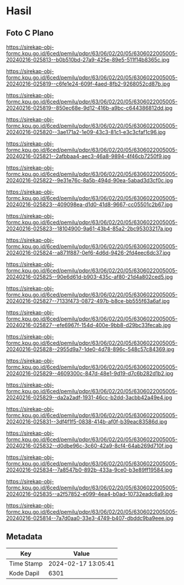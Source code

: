 # Hasil

## Foto C Plano

https://sirekap-obj-formc.kpu.go.id/6ced/pemilu/pdpr/63/06/02/20/05/6306022005005-20240216-025813--b0b510bd-27a9-425e-89e5-511f14b8365c.jpg

https://sirekap-obj-formc.kpu.go.id/6ced/pemilu/pdpr/63/06/02/20/05/6306022005005-20240216-025819--c6fe1e24-609f-4aed-8fb2-9268052cd87b.jpg

https://sirekap-obj-formc.kpu.go.id/6ced/pemilu/pdpr/63/06/02/20/05/6306022005005-20240216-025819--850ec68e-9d12-416b-a9bc-c644386812dd.jpg

https://sirekap-obj-formc.kpu.go.id/6ced/pemilu/pdpr/63/06/02/20/05/6306022005005-20240216-025820--3ae171a2-1e09-43c3-81c1-e3c3cfaf1c96.jpg

https://sirekap-obj-formc.kpu.go.id/6ced/pemilu/pdpr/63/06/02/20/05/6306022005005-20240216-025821--2afbbaa4-aec3-46a8-9894-4f46cb7250f9.jpg

https://sirekap-obj-formc.kpu.go.id/6ced/pemilu/pdpr/63/06/02/20/05/6306022005005-20240216-025822--9e31e76c-8a5b-494d-90ea-5abad3d3cf0c.jpg

https://sirekap-obj-formc.kpu.go.id/6ced/pemilu/pdpr/63/06/02/20/05/6306022005005-20240216-025823--409098ea-d1d0-41d8-9667-cc05501c2b67.jpg

https://sirekap-obj-formc.kpu.go.id/6ced/pemilu/pdpr/63/06/02/20/05/6306022005005-20240216-025823--18104900-9a61-43b4-85a2-2bc95303217a.jpg

https://sirekap-obj-formc.kpu.go.id/6ced/pemilu/pdpr/63/06/02/20/05/6306022005005-20240216-025824--a871f887-0ef6-4d6d-9426-2fd4eec6dc37.jpg

https://sirekap-obj-formc.kpu.go.id/6ced/pemilu/pdpr/63/06/02/20/05/6306022005005-20240216-025825--90e6d61d-b903-435c-af80-21d4a802ced5.jpg

https://sirekap-obj-formc.kpu.go.id/6ced/pemilu/pdpr/63/06/02/20/05/6306022005005-20240216-025827--7133f473-0872-497b-b8ce-bb555f63a6af.jpg

https://sirekap-obj-formc.kpu.go.id/6ced/pemilu/pdpr/63/06/02/20/05/6306022005005-20240216-025827--efe6967f-154d-400e-9bb8-d29bc33fecab.jpg

https://sirekap-obj-formc.kpu.go.id/6ced/pemilu/pdpr/63/06/02/20/05/6306022005005-20240216-025828--2955d9a7-1de0-4d78-896c-548c57c84369.jpg

https://sirekap-obj-formc.kpu.go.id/6ced/pemilu/pdpr/63/06/02/20/05/6306022005005-20240216-025829--4609300c-847d-48e1-9d19-d7c6b282d1b2.jpg

https://sirekap-obj-formc.kpu.go.id/6ced/pemilu/pdpr/63/06/02/20/05/6306022005005-20240216-025829--da2a2adf-1931-46cc-b2dd-3acbb42a49e4.jpg

https://sirekap-obj-formc.kpu.go.id/6ced/pemilu/pdpr/63/06/02/20/05/6306022005005-20240216-025831--3df4f1f5-0838-414b-af0f-b39eac83586d.jpg

https://sirekap-obj-formc.kpu.go.id/6ced/pemilu/pdpr/63/06/02/20/05/6306022005005-20240216-025832--d0dbe96c-3c60-42a9-8cf4-64ab269d710f.jpg

https://sirekap-obj-formc.kpu.go.id/6ced/pemilu/pdpr/63/06/02/20/05/6306022005005-20240216-025834--7a8547b0-892b-433a-9ce0-b3e89ff19584.jpg

https://sirekap-obj-formc.kpu.go.id/6ced/pemilu/pdpr/63/06/02/20/05/6306022005005-20240216-025835--a2f57852-e099-4ea4-b0ad-10732eadc6a9.jpg

https://sirekap-obj-formc.kpu.go.id/6ced/pemilu/pdpr/63/06/02/20/05/6306022005005-20240216-025814--7a7d0aa0-33e3-4749-b407-dbddc9ba9eee.jpg


## Metadata

| Key        | Value               |
| ---------- | ------------------- |
| Time Stamp | 2024-02-17 13:05:41 |
| Kode Dapil | 6301                |



